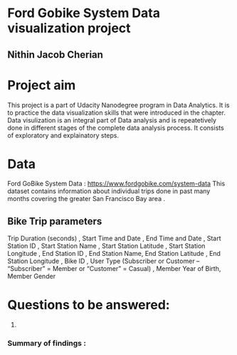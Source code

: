 # Ford Gobike System Data visualization project 
## Nithin Jacob Cherian

# Project aim
This project is a part of Udacity Nanodegree program in Data Analytics. It is to practice the data visualization skills that were introduced in the chapter. Data visulization is an integral part of Data analysis and is repeatetively done in different stages of the complete data analysis process. It consists of exploratory and explainatory steps.

# Data
Ford GoBike System Data : https://www.fordgobike.com/system-data
This dataset contains information about individual trips done in past many months covering the greater San Francisco Bay area .

## Bike Trip parameters
Trip Duration (seconds) , Start Time and Date , End Time and Date , Start Station ID , Start Station Name , Start Station Latitude , Start Station Longitude ,  End Station ID , End Station Name,  End Station Latitude , End Station Longitude , Bike ID , User Type (Subscriber or Customer – “Subscriber” = Member or “Customer” = Casual) , Member Year of Birth, Member Gender

# Questions to be answered: 
1. 

### Summary of findings :
